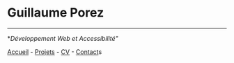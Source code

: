 # Guillaume Porez
_______________________________

**Développement Web et Accessibilité"*

[Accueil](https://github.com/GuillaumePOREZ72/S01E11-Atelier-Recap-ExoGuiGui/blob/main/Projets.md) - [Projets](https://user-images.githubusercontent.com/48276632/202415992-40bfeac0-2883-4155-a8fe-485419e13ca5.png) - [CV](https://user-images.githubusercontent.com/48276632/202415992-40bfeac0-2883-4155-a8fe-485419e13ca5.png) - [Contact](https://github.com/GuillaumePOREZ72)s